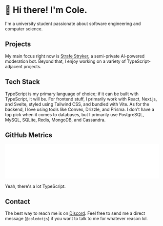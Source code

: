 # 👋 Hi there! I'm Cole.

I'm a university student passionate about software engineering and computer science.

## Projects

My main focus right now is [Strafe Stryker](https://strafestryker.pw), a semi-private AI-powered moderation bot. Beyond that, I enjoy working on a variety of TypeScript-adjacent projects.

## Tech Stack

TypeScript is my primary language of choice; if it can be built with TypeScript, it will be. For frontend stuff, I primarily work with React, Next.js, and Svelte, styled using Tailwind CSS, and bundled with Vite. As for the backend, I love using tools like Convex, Drizzle, and Prisma. I don't have a top pick when it comes to databases, but I primarily use PostgreSQL, MySQL, SQLite, Redis, MongoDB, and Cassandra.

## GitHub Metrics

<picture>
  <img src="/github-metrics.svg" alt="Cole's GitHub Metrics" draggable="false">
</picture>

Yeah, there's a lot TypeScript.

## Contact

The best way to reach me is on [Discord](https://discord.com/). Feel free to send me a direct message (`@coledotjs`) if you want to talk to me for whatever reason lol.